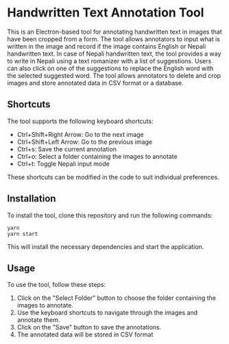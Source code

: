 # Handwritten Text Annotation Tool

This is an Electron-based tool for annotating handwritten text in images that have been cropped from a form. The tool allows annotators to input what is written in the image and record if the image contains English or Nepali handwritten text. In case of Nepali handwritten text, the tool provides a way to write in Nepali using a text romanizer with a list of suggestions. Users can also click on one of the suggestions to replace the English word with the selected suggested word. The tool allows annotators to delete and crop images and store annotated data in CSV format or a database.

## Shortcuts

The tool supports the following keyboard shortcuts:

- Ctrl+Shift+Right Arrow: Go to the next image
- Ctrl+Shift+Left Arrow: Go to the previous image
- Ctrl+s: Save the current annotation
- Ctrl+o: Select a folder containing the images to annotate
- Ctrl+t: Toggle Nepali input mode

These shortcuts can be modified in the code to suit individual preferences.

## Installation

To install the tool, clone this repository and run the following commands:

```
yarn
yarn start
```

This will install the necessary dependencies and start the application.

## Usage

To use the tool, follow these steps:

1. Click on the "Select Folder" button to choose the folder containing the images to annotate.
2. Use the keyboard shortcuts to navigate through the images and annotate them.
3. Click on the "Save" button to save the annotations.
4. The annotated data will be stored in CSV format

